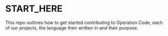 # START_HERE
This repo outlines how to get started contributing to Operation Code, each of our projects, the language their written in and their purpose.
